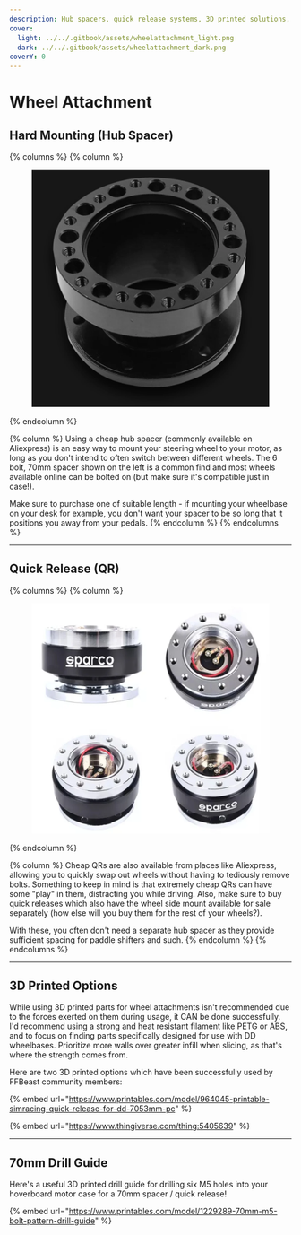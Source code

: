 ```yaml
---
description: Hub spacers, quick release systems, 3D printed solutions, etc.
cover:
  light: ../../.gitbook/assets/wheelattachment_light.png
  dark: ../../.gitbook/assets/wheelattachment_dark.png
coverY: 0
---
```


# Wheel Attachment

## Hard Mounting (Hub Spacer)

{% columns %}
{% column %}
<figure><img src="../../.gitbook/assets/image (1) (1) (1) (1).png" alt=""><figcaption></figcaption></figure>
{% endcolumn %}

{% column %}
Using a cheap hub spacer (commonly available on Aliexpress) is an easy way to mount your steering wheel to your motor, as long as you don't intend to often switch between different wheels. The 6 bolt, 70mm spacer shown on the left is a common find and most wheels available online can be bolted on (but make sure it's compatible just in case!).&#x20;

Make sure to purchase one of suitable length - if mounting your wheelbase on your desk for example, you don't want your spacer to be so long that it positions you away from your pedals.
{% endcolumn %}
{% endcolumns %}

***

## Quick Release (QR)

{% columns %}
{% column %}
<figure><img src="../../.gitbook/assets/image (3) (1).png" alt=""><figcaption></figcaption></figure>
{% endcolumn %}

{% column %}
Cheap QRs are also available from places like Aliexpress, allowing you to quickly swap out wheels without having to tediously remove bolts. Something to keep in mind is that extremely cheap QRs can have some "play" in them, distracting you while driving. Also, make sure to buy quick releases which also have the wheel side mount available for sale separately (how else will you buy them for the rest of your wheels?).

With these, you often don't need a separate hub spacer as they provide sufficient spacing for paddle shifters and such.
{% endcolumn %}
{% endcolumns %}

***

## 3D Printed Options

While using 3D printed parts for wheel attachments isn't recommended due to the forces exerted on them during usage, it CAN be done successfully. I'd recommend using a strong and heat resistant filament like PETG or ABS, and to focus on finding parts specifically designed for use with DD wheelbases. Prioritize more walls over greater infill when slicing, as that's where the strength comes from.

Here are two 3D printed options which have been successfully used by FFBeast community members:

{% embed url="https://www.printables.com/model/964045-printable-simracing-quick-release-for-dd-7053mm-pc" %}

{% embed url="https://www.thingiverse.com/thing:5405639" %}

***

## 70mm Drill Guide

Here's a useful 3D printed drill guide for drilling six M5 holes into your hoverboard motor case for a 70mm spacer / quick release!

{% embed url="https://www.printables.com/model/1229289-70mm-m5-bolt-pattern-drill-guide" %}

